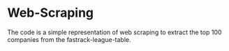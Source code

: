 # Web-Scraping
The code is a simple representation of web scraping to extract the top 100 companies from the fastrack-league-table.

